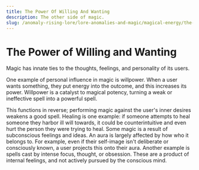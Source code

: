 ```yaml
---
title: The Power Of Willing And Wanting
description: The other side of magic.
slug: /anomaly-rising-lore/lore-anomalies-and-magic/magical-energy/the-power-of-willing-and-wanting
---
```


# The Power of Willing and Wanting

Magic has innate ties to the thoughts, feelings, and personality of its users.

One example of personal influence in magic is willpower. When a user wants something, they put energy into the outcome, and this increases its power. Willpower is a catalyst to magical potency, turning a weak or ineffective spell into a powerful spell.

This functions in reverse; performing magic against the user's inner desires weakens a good spell. Healing is one example: if someone attempts to heal someone they harbor ill will towards, it could be counterintuitive and even hurt the person they were trying to heal.
Some magic is a result of subconscious feelings and ideas. An aura is largely affected by how who it belongs to. For example, even if their self-image isn't deliberate or consciously known, a user projects this onto their aura. Another example is spells cast by intense focus, thought, or obsession. These are a product of internal feelings, and not actively pursued by the conscious mind.

